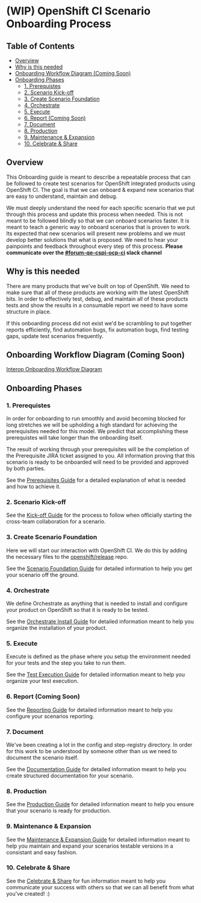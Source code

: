 # (WIP) OpenShift CI Scenario Onboarding Process<!-- omit from toc -->

## Table of Contents<!-- omit from toc -->
- [Overview](#overview)
- [Why is this needed](#why-is-this-needed)
- [Onboarding Workflow Diagram (Coming Soon)](#onboarding-workflow-diagram-coming-soon)
- [Onboarding Phases](#onboarding-phases)
  - [1. Prerequistes](#1-prerequistes)
  - [2. Scenario Kick-off](#2-scenario-kick-off)
  - [3. Create Scenario Foundation](#3-create-scenario-foundation)
  - [4. Orchestrate](#4-orchestrate)
  - [5. Execute](#5-execute)
  - [6. Report (Coming Soon)](#6-report-coming-soon)
  - [7. Document](#7-document)
  - [8. Production](#8-production)
  - [9. Maintenance \& Expansion](#9-maintenance--expansion)
  - [10. Celebrate \& Share](#10-celebrate--share)

## Overview
This Onboarding guide is meant to describe a repeatable process that can be followed to create test scenarios for OpenShift integrated products using OpenShift CI. The goal is that we can onboard & expand new scenarios that are easy to understand, maintain and debug.

We must deeply understand the need for each specific scenario that we put through this process and update this process when needed. This is not meant to be followed blindly so that we can onboard scenarios faster. It is meant to teach a generic way to onboard scenarios that is proven to work. Its expected that new scenarios will present new problems and we must develop better solutions that what is proposed. We need to hear your painpoints and feedback throughout every step of this process. **Please communicate over the [#forum-qe-cspi-ocp-ci](https://coreos.slack.com/archives/C047Y0DPEJU) slack channel**

## Why is this needed
There are many products that we've built on top of OpenShift. We need to make sure that all of these products are working with the latest OpenShift bits. In order to effectively test, debug, and maintain all of these products tests and show the results in a consumable report we need to have some structure in place.

If this onboarding process did not exist we'd be scrambling to put together reports efficiently, find automation bugs, fix automation bugs, find testing gaps, update test scenarios frequently.

## Onboarding Workflow Diagram (Coming Soon)
[Interop Onboarding Workflow Diagram](https://miro.com/app/board/uXjVP4mv2uw=/)

## Onboarding Phases
### 1. Prerequistes
In order for onboarding to run smoothly and avoid becoming blocked for long stretches we will be upholding a high standard for achieving the prerequisites needed for this model. We predict that accomplishing these prerequistes will take longer than the onboarding itself.

The result of working through your prerequisites will be the completion of the Prerequisite JIRA ticket assigned to you. All information proving that this scenario is ready to be onboarded will need to be provided and approved by both parties.

See the [Prerequisites Guide]() for a detailed explanation of what is needed and how to achieve it.

### 2. Scenario Kick-off
See the [Kick-off Guide](Kickoff_Guide.md) for the process to follow when officially starting the cross-team collaboration for a scenario.

### 3. Create Scenario Foundation
Here we will start our interaction with OpenShift CI. We do this by adding the necessary files to the [openshift/release](https://github.com/openshift/release) repo.

See the [Scenario Foundation Guide](Scenario_Foundation_Guide.md) for detailed information to help you get your scenario off the ground.

### 4. Orchestrate
We define Orchestrate as anything that is needed to install and configure your product on OpenShift so that it is ready to be tested.

See the [Orchestrate Install Guide](Orchestrate_Install_Guide.md) for detailed information meant to help you organize the installation of your product.

### 5. Execute
Execute is defined as the phase where you setup the environment needed for your tests and the step you take to run them.

See the [Test Execution Guide](Test_Execution_Guide.md) for detailed information meant to help you organize your test execution.

### 6. Report (Coming Soon)
See the [Reporting Guide](Reporting_Guide.md) for detailed information meant to help you configure your scenarios reporting.
### 7. Document
We've been creating a lot in the config and step-registry directory. In order for this work to be understood by someone other than us we need to document the scenario itself.

See the [Documentation Guide](Documentation_Guide.md) for detailed information meant to help you create structured documentation for your scenario.

### 8. Production
See the [Production Guide](Production_Guide.md) for detailed information meant to help you ensure that your scenario is ready for production.

### 9. Maintenance & Expansion
See the [Maintenance & Expansion Guide](Maintenance_%26_Expansion_Guide.md) for detailed information meant to help you maintain and expand your scenarios testable versions in a consistant and easy fashion.

### 10. Celebrate & Share
See the [Celebrate & Share](Celebrate_%26_Share_Guide.md) for fun information meant to help you communicate your success with others so that we can all benefit from what you've created! :)
